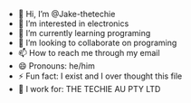 - 👋 Hi, I’m @Jake-thetechie
- 👀 I’m interested in electronics
- 🌱 I’m currently learning programing
- 💞️ I’m looking to collaborate on programing
- 📫 How to reach me through my email
- 😄 Pronouns: he/him
- ⚡ Fun fact: I exist and I over thought this file
- 💼 I work for: THE TECHIE AU PTY LTD








<!---
Im leaving this here for historical reasons idk
--->

<!---
Jake-thetechie/Jake-thetechie is a ✨ special ✨ repository because its `README.md` (this file) appears on your GitHub profile.
You can click the Preview link to take a look at your changes.
--->
